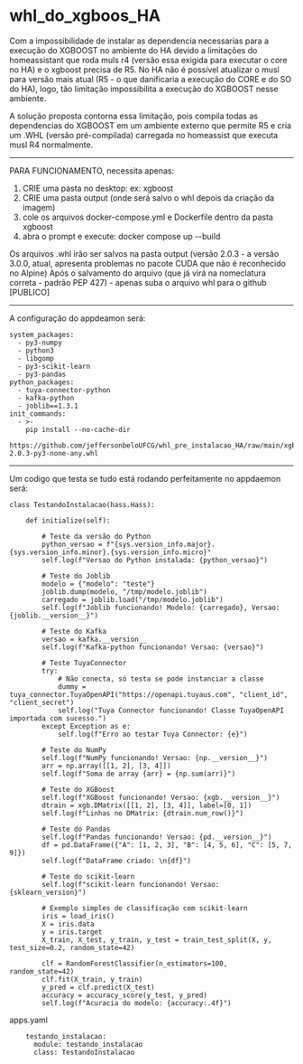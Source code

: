 # whl_do_xgboos_HA
Com a impossibilidade de instalar as dependencia necessarias para a execução do XGBOOST no ambiente do HA devido a limitações do homeassistant que roda muls r4 (versão essa exigida para executar o core no HA) e o xgboost precisa de R5. No HA não é possível atualizar o musl para versão mais atual (R5 - o que danificaria a execução do CORE e do SO do HA), logo, tão limitação  impossibilita a execução do XGBOOST nesse ambiente. 

A solução proposta contorna essa limitação, pois compila todas as dependencias do XGBOOST em um ambiente externo que permite R5 e cria um .WHL (versão pré-compilada) carregada no homeassist que executa musl R4 normalmente.  

--------------------
PARA FUNCIONAMENTO, necessita apenas:

1) CRIE uma pasta no desktop: ex: xgboost
2) CRIE uma pasta output (onde será salvo o whl depois da criação da imagem)
3) cole os arquivos docker-compose.yml e Dockerfile dentro da pasta xgboost
4) abra o prompt e execute: docker compose up --build

Os arquivos .whl irão ser salvos na pasta output (versão 2.0.3 - a versão 3.0.0, atual, apresenta problemas no pacote CUDA que não é reconhecido no Alpine)
Após o salvamento do arquivo (que já virá na nomeclatura correta - padrão PEP 427) - apenas suba o arquivo whl para o github [PUBLICO]

------------

A configuração do appdeamon será: 

    system_packages:
      - py3-numpy
      - python3
      - libgomp
      - py3-scikit-learn
      - py3-pandas
    python_packages:
      - tuya-connector-python
      - kafka-python
      - joblib==1.3.1
    init_commands:
      - >-
        pip install --no-cache-dir
        https://github.com/jeffersonbeloUFCG/whl_pre_instalacao_HA/raw/main/xgboost-2.0.3-py3-none-any.whl

----------

Um codigo que testa se tudo está rodando perfeitamente no appdaemon será: 

    class TestandoInstalacao(hass.Hass):
    
        def initialize(self):
    
            # Teste da versão do Python
            python_versao = f"{sys.version_info.major}.{sys.version_info.minor}.{sys.version_info.micro}"
            self.log(f"Versao do Python instalada: {python_versao}")
    
            # Teste do Joblib
            modelo = {"modelo": "teste"}
            joblib.dump(modelo, "/tmp/modelo.joblib")
            carregado = joblib.load("/tmp/modelo.joblib")
            self.log(f"Joblib funcionando! Modelo: {carregado}, Versao: {joblib.__version__}")
    
            # Teste do Kafka
            versao = kafka.__version__
            self.log(f"Kafka-python funcionando! Versao: {versao}")
    
            # Teste TuyaConnector
            try:
                # Não conecta, só testa se pode instanciar a classe
                dummy = tuya_connector.TuyaOpenAPI("https://openapi.tuyaus.com", "client_id", "client_secret")
                self.log("Tuya Connector funcionando! Classe TuyaOpenAPI importada com sucesso.")
            except Exception as e:
                self.log(f"Erro ao testar Tuya Connector: {e}")
    
            # Teste do NumPy
            self.log(f"NumPy funcionando! Versao: {np.__version__}")
            arr = np.array([[1, 2], [3, 4]])
            self.log(f"Soma de array {arr} = {np.sum(arr)}")
    
            # Teste do XGBoost
            self.log(f"XGBoost funcionando! Versao: {xgb.__version__}")
            dtrain = xgb.DMatrix([[1, 2], [3, 4]], label=[0, 1])
            self.log(f"Linhas no DMatrix: {dtrain.num_row()}")
    
            # Teste do Pandas
            self.log(f"Pandas funcionando! Versao: {pd.__version__}")
            df = pd.DataFrame({"A": [1, 2, 3], "B": [4, 5, 6], "C": [5, 7, 9]})
            self.log(f"DataFrame criado: \n{df}")
    
            # Teste do scikit-learn
            self.log(f"scikit-learn funcionando! Versao: {sklearn_version}")
            
            # Exemplo simples de classificação com scikit-learn
            iris = load_iris()
            X = iris.data
            y = iris.target
            X_train, X_test, y_train, y_test = train_test_split(X, y, test_size=0.2, random_state=42)
            
            clf = RandomForestClassifier(n_estimators=100, random_state=42)
            clf.fit(X_train, y_train)
            y_pred = clf.predict(X_test)
            accuracy = accuracy_score(y_test, y_pred)
            self.log(f"Acuracia do modelo: {accuracy:.4f}")
  
apps.yaml

        testando_instalacao:
          module: testando_instalacao
          class: TestandoInstalacao
